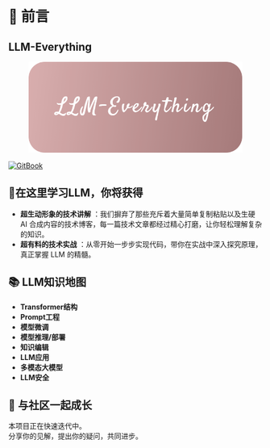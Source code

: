 # 📃 前言

## LLM-Everything

<figure><img src="images/cover.png" alt="LLM-Everything"><figcaption></figcaption></figure>

[![GitBook](https://img.shields.io/static/v1?message=Documented%20on%20GitBook\&logo=gitbook\&logoColor=ffffff\&label=%20\&labelColor=5c5c5c\&color=3F89A1)](https://chenzihong.gitbook.io/llm-everything)

## 🌟在这里学习LLM，你将获得

* **超生动形象的技术讲解** ：我们摒弃了那些充斥着大量简单复制粘贴以及生硬 AI 合成内容的技术博客，每一篇技术文章都经过精心打磨，让你轻松理解复杂的知识。
* **超有料的技术实战** ：从零开始一步步实现代码，带你在实战中深入探究原理，真正掌握 LLM 的精髓。

## 📚 LLM知识地图

* **Transformer结构**
* **Prompt工程**
* **模型微调**
* **模型推理/部署**
* **知识编辑**
* **LLM应用**
* **多模态大模型**
* **LLM安全**

## 🤝 与社区一起成长

本项目正在快速迭代中。\
分享你的见解，提出你的疑问，共同进步。

